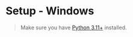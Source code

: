 # Setup - Windows
> Make sure you have [Python 3.11+](https://www.python.org/downloads/) installed.
